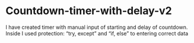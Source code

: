 # Countdown-timer-with-delay-v2
I have created timer with manual input of starting and delay of countdown. Inside I used protection: “try, except” and “if, else” to entering correct data
